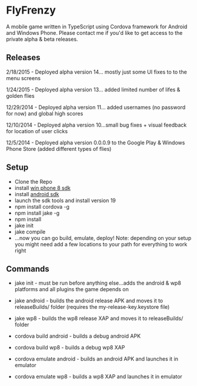 FlyFrenzy
=========

A mobile game written in TypeScript using Cordova framework for Android and Windows Phone. Please contact me if you'd like to get access to the private alpha & beta releases.

## Releases

2/18/2015 - Deployed alpha version 14... mostly just some UI fixes to to the menu screens

1/24/2015 - Deployed alpha version 13... added limited number of lifes & golden flies

12/29/2014 - Deployed alpha version 11... added usernames (no password for now) and global high scores

12/10/2014 - Deployed alpha version 10...small bug fixes + visual feedback for location of user clicks

12/5/2014 - Deployed alpha version 0.0.0.9 to the Google Play & Windows Phone Store (added different types of flies)

## Setup

* Clone the Repo
* install [win phone 8 sdk](http://dev.windows.com/en-us/develop/download-phone-sdk)
* install [android sdk](http://developer.android.com/sdk/installing/index.html?pkg=tools)
* launch the sdk tools and install version 19
* npm install cordova -g
* npm install jake -g
* npm install
* jake init
* jake compile
* ...now you can go build, emulate, deploy!
Note: depending on your setup you might need add a few locations to your path for everything to work right

## Commands

* jake init - must be run before anything else...adds the android & wp8 platforms and all plugins the game depends on

* jake android - builds the android release APK and moves it to releaseBuilds/ folder (requires the my-release-key.keystore file)

* jake wp8 - builds the wp8 release XAP and moves it to releaseBuilds/ folder

* cordova build android - builds a debug android APK

* cordova build wp8 - builds a debug wp8 XAP

* cordova emulate android - builds an android APK and launches it in emulator

* cordova emulate wp8 - builds a wp8 XAP and launches it in emulator